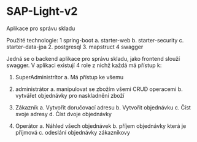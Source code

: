 # SAP-Light-v2
Aplikace pro správu skladu

Použité technologie:
1   spring-boot
    a.  starter-web
    b.  starter-security
    c.  starter-data-jpa
2.  postgresql
3.  mapstruct
4   swagger

Jedná se o backend aplikace pro správu skladu, jako frontend slouží swagger.
V aplikaci existují 4 role z nichž každá má přístup k:

1.  SuperAdministrítor
    a.  Má přístup ke všemu

2.  administrátor
    a. manipulovat se zbožím všemi CRUD operacemi
    b. vytvářet objednávky pro naskladnění zboží

3.  Zákazník
    a.  Vytvořit doručovací adresu
    b.  Vytvořit objednávku
    c.  Číst svoje adresy
    d.  Číst dvoje objednávky

4.  Operátor
    a.  Náhled všech objednávek
    b.  příjem objednávky která je příjmová
    c.  odeslání objednávky zákazníkovy
